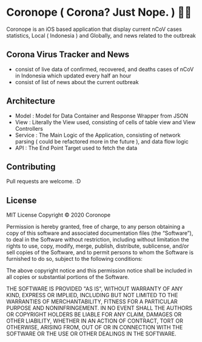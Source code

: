 # Coronope ( Corona? Just Nope. ) 🙅🙅
Coronope is an iOS based application that display current nCoV cases statistics, Local ( Indonesia ) and Globally, and news related to the outbreak 

## Corona Virus Tracker and News
+ consist of live data of confirmed, recovered, and deaths cases of nCoV in Indonesia which updated every half an hour
+ consist of list of news about the current outbreak

## Architecture
+ Model : Model for Data Container and Response Wrapper from JSON
+ View : Literally the View used, consisting of cells of table view and View Controllers
+ Service : The Main Logic of the Application, consisting of network parsing ( could be refactored more in the future ), and data flow logic
+ API : The End Point Target used to fetch the data

## Contributing
Pull requests are welcome. :D

## License

MIT License
Copyright © 2020 Coronope

Permission is hereby granted, free of charge, to any person obtaining a copy of this software and associated documentation files (the “Software”), to deal in the Software without restriction, including without limitation the rights to use, copy, modify, merge, publish, distribute, sublicense, and/or sell copies of the Software, and to permit persons to whom the Software is furnished to do so, subject to the following conditions:

The above copyright notice and this permission notice shall be included in all copies or substantial portions of the Software.

THE SOFTWARE IS PROVIDED "AS IS", WITHOUT WARRANTY OF ANY KIND, EXPRESS OR IMPLIED, INCLUDING BUT NOT LIMITED TO THE WARRANTIES OF MERCHANTABILITY, FITNESS FOR A PARTICULAR PURPOSE AND NONINFRINGEMENT. IN NO EVENT SHALL THE AUTHORS OR COPYRIGHT HOLDERS BE LIABLE FOR ANY CLAIM, DAMAGES OR OTHER LIABILITY, WHETHER IN AN ACTION OF CONTRACT, TORT OR OTHERWISE, ARISING FROM, OUT OF OR IN CONNECTION WITH THE SOFTWARE OR THE USE OR OTHER DEALINGS IN THE SOFTWARE.
